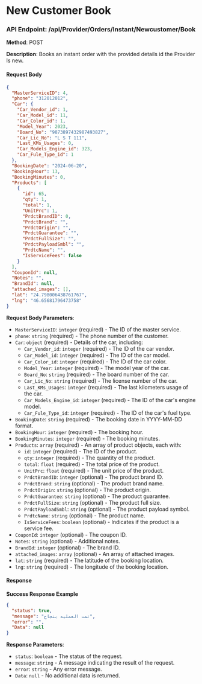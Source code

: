 # New Customer Book
### API Endpoint: /api/Provider/Orders/Instant/Newcustomer/Book

**Method**: POST

**Description**: Books an instant order with the provided details id the Provider Is new.

#### Request Body

```json
{
  "MasterServiceID": 4,
  "phone": "312012012",
  "Car": {
    "Car_Vendor_id": 1,
    "Car_Model_id": 11,
    "Car_Color_id": 1,
    "Model_Year": 2023,
    "Board_No": "9873897432987493827",
    "Car_Lic_No": "L S T 111",
    "Last_KMs_Usages": 0,
    "Car_Models_Engine_id": 323,
    "Car_Fule_Type_id": 1
  },
  "BookingDate": "2024-06-20",
  "BookingHour": 13,
  "BookingMinutes": 0,
  "Products": [
    {
      "id": 65,
      "qty": 1,
      "total": 1,
      "UnitPrc": 1,
      "PrdctBrandID": 0,
      "PrdctBrand": "",
      "PrdctOrigin": "",
      "PrdctGuarantee": "",
      "PrdctFullSize": "",
      "PrdctPayloadSmbl": "",
      "PrdtcName": "",
      "IsServiceFees": false
    }
  ],
  "CouponId": null,
  "Notes": "",
  "BrandId": null,
  "attached_images": [],
  "lat": "24.798006438761767",
  "lng": "46.65681796473758"
}
```

**Request Body Parameters**:

- `MasterServiceID`: `integer` (required) - The ID of the master service.
- `phone`: `string` (required) - The phone number of the customer.
- `Car`: `object` (required) - Details of the car, including:
  - `Car_Vendor_id`: `integer` (required) - The ID of the car vendor.
  - `Car_Model_id`: `integer` (required) - The ID of the car model.
  - `Car_Color_id`: `integer` (required) - The ID of the car color.
  - `Model_Year`: `integer` (required) - The model year of the car.
  - `Board_No`: `string` (required) - The board number of the car.
  - `Car_Lic_No`: `string` (required) - The license number of the car.
  - `Last_KMs_Usages`: `integer` (required) - The last kilometers usage of the car.
  - `Car_Models_Engine_id`: `integer` (required) - The ID of the car's engine model.
  - `Car_Fule_Type_id`: `integer` (required) - The ID of the car's fuel type.
- `BookingDate`: `string` (required) - The booking date in YYYY-MM-DD format.
- `BookingHour`: `integer` (required) - The booking hour.
- `BookingMinutes`: `integer` (required) - The booking minutes.
- `Products`: `array` (required) - An array of product objects, each with:
  - `id`: `integer` (required) - The ID of the product.
  - `qty`: `integer` (required) - The quantity of the product.
  - `total`: `float` (required) - The total price of the product.
  - `UnitPrc`: `float` (required) - The unit price of the product.
  - `PrdctBrandID`: `integer` (optional) - The product brand ID.
  - `PrdctBrand`: `string` (optional) - The product brand name.
  - `PrdctOrigin`: `string` (optional) - The product origin.
  - `PrdctGuarantee`: `string` (optional) - The product guarantee.
  - `PrdctFullSize`: `string` (optional) - The product full size.
  - `PrdctPayloadSmbl`: `string` (optional) - The product payload symbol.
  - `PrdtcName`: `string` (optional) - The product name.
  - `IsServiceFees`: `boolean` (optional) - Indicates if the product is a service fee.
- `CouponId`: `integer` (optional) - The coupon ID.
- `Notes`: `string` (optional) - Additional notes.
- `BrandId`: `integer` (optional) - The brand ID.
- `attached_images`: `array` (optional) - An array of attached images.
- `lat`: `string` (required) - The latitude of the booking location.
- `lng`: `string` (required) - The longitude of the booking location.

#### Response

**Success Response Example**

```json
{
  "status": true,
  "message": "تمت العمليه بنجاح",
  "error": "",
  "Data": null
}
```

**Response Parameters**:

- `status`: `boolean` - The status of the request.
- `message`: `string` - A message indicating the result of the request.
- `error`: `string` - Any error message.
- `Data`: `null` - No additional data is returned.

